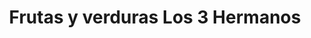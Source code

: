 ---
title: "Frutas y verduras Los 3 Hermanos"
url: /san-cristobal-de-las-casas-chiapas/frutas-y-verduras-los-3-hermanos/
shop: Gemüse & Obst
---